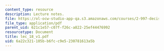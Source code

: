 ```yaml
---
content_type: resource
description: Lecture notes.
file: https://ol-ocw-studio-app-qa.s3.amazonaws.com/courses/2-997-decision-making-in-large-scale-systems-spring-2004/6a22c321105bb6fcc9e5230781613a5b_lec_18_v1.pdf
file_type: application/pdf
parent_uid: 621c1e57-c07f-f26c-a822-25ef44476992
resourcetype: Document
title: lec_18_v1.pdf
uid: 6a22c321-105b-b6fc-c9e5-230781613a5b
---
```

